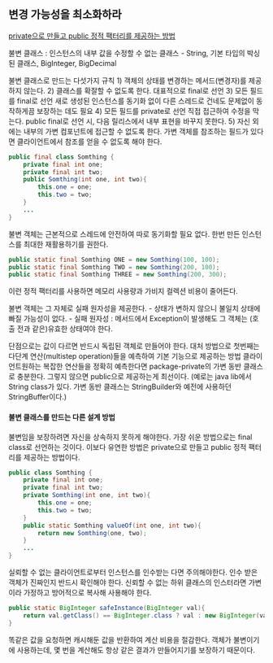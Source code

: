 ## 변경 가능성을 최소화하라

[private으로 만들고 public 정적 팩터리를 제공하는 방법](#불변-클래스를-만드는-다른-설계-방법)

불변 클래스 : 인스턴스의 내부 값을 수정할 수 없는 클래스
	- String, 기본 타입의 박싱된 클래스, BigInteger, BigDecimal

불변 클래스로 만드는 다섯가지 규칙
	1) 객체의 상태를 변경하는 메서드(변경자)를 제공하지 않는다.
	2) 클래스를 확잘할 수 없도록 한다.
		대표적으로 final로 선언
	3) 모든 필드를 final로 선언
		새로 생성된 인스턴스를 동기화 없이 다른 스레드로 건네도 문제없이 동작하게끔 보장하는 데도 필요
	4) 모든 필드를 private로 선언
		직접 접근하여 수정을 막는다.
		public final로 선언 시, 다음 릴리스에서 내부 표현을 바꾸지 못한다.
	5) 자신 외에는 내부의 가변 컴포넌트에 접근할 수 없도록 한다.
		가변 객체를 참조하는 필드가 있다면 클라이언트에서 참조를 얻을 수 없도록 해야 한다.

```java
public final class Somthing {
	private final int one;
	private final int two;
	public Somthing(int one, int two){
		this.one = one;
		this.two = two;
	}
	...
}
```

불변 객체는 근본적으로 스레드에 안전하여 따로 동기화할 필요 없다.
한번 만든 인스턴스를 최대한 재활용하기를 권한다.
```java
public static final Somthing ONE = new Somthing(100, 100);
public static final Somthing TWO = new Somthing(200, 100);
public static final Somthing THREE = new Somthing(200, 300);
```
이런 정적 팩터리를 사용하면 메모리 사용량과 가비지 컬렉션 비용이 줄어든다.

불변 객체는 그 자체로 실패 원자성을 제공한다.
	- 상태가 변하지 않으니 불일치 상태에 빠질 가능성이 없다.
	- 실패 원자성 : 메서드에서 Exception이 발생해도 그 객체는 (호출 전과 같은)유효한 상태여야 한다.

단점으로는 값이 다르면 반드시 독립된 객체로 만들어야 한다.
대처 방법으로 첫번째는 다단계 연산(multistep operation)들을 예측하여 기본 기능으로 제공하는 방법
	클라이언트원하는 복잡한 연산들을 정확히 예측한다면 package-private의 가변 동반 클래스로 충분한다.
	그렇지 않으면 public으로 제공하는게 최선이다.
	(예로는 java lib에서 String class가 있다. 가변 동반 클래스는 StringBuilder와 예전에 사용하던 StringBuffer이다.)


#### 불변 클래스를 만드는 다른 설계 방법
불변임을 보장하려면 자신을 상속하지 못하게 해야한다.
가장 쉬운 방법으로는 final class로 선언하는 것이다.
이보다 유연한 방법은 private으로 만들고 public 정적 팩터리를 제공하는 방법이다.

```java
public class Somthing {
	private final int one;
	private final int two;
	private Somthing(int one, int two){
		this.one = one;
		this.two = two;
	}
	public static Somthing valueOf(int one, int two){
		return new Somthing(one, two);
	}
	...
}
```


실뢰할 수 없는 클라이언트로부터 인스턴스를 인수받는 다면 주의해야한다.
인수 받은 객체가 진짜인지 반드시 확인해야 한다.
신뢰할 수 없는 하위 클래스의 인스터라면 가변이라 가정하고 방어적으로 복사해 사용해야 한다.
```java 
public static BigInteger safeInstance(BigInteger val){
	return val.getClass() == BigInteger.class ? val : new BigInteger(val.toByteArray());
}
```
똑같은 값을 요청하면 캐시해둔 값을 반환하여 계산 비용을 절감한다.
객체가 불변이기에 사용하는데, 몇 번을 계산해도 항상 같은 결과가 만들어지기를 보장하기 때문이다.